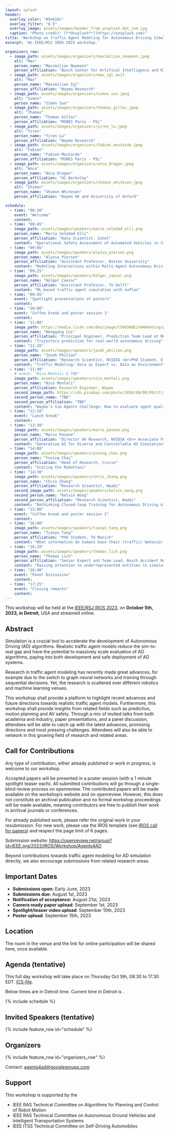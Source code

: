 ```yaml
---
layout: splash
header:
  overlay_color: "#5e616c"
  overlay_filter: "0.5"
  overlay_image: assets/images/header_from_unsplash_dot_com.jpg
  caption: "Photo credit: [**Unsplash**](https://unsplash.com)"
title: 'Workshop on Traffic Agent Modeling for Autonomous Driving Simulation'
excerpt: 'An IEEE/RSJ IROS 2023 workshop.'

organizers_row:
  - image_path: assets/images/organizers/maximilian_naumann.jpeg
    alt: "Max"
    person_name: "Maximilian Naumann"
    person_affiliation: "Bosch Center for Artifical Intelligence and KIT"
  - image_path: assets/images/organizers/max_igl.avif
    alt: "Max"
    person_name: "Maximilian Igl"
    person_affiliation: "Waymo Research"
  - image_path: assets/images/organizers/simon_suo.jpeg
    alt: "Simon"
    person_name: "Simon Suo"
  - image_path: assets/images/organizers/thomas_gilles.jpeg
    alt: "Thomas"
    person_name: "Thomas Gilles"
    person_affiliation: "MINES Paris - PSL"
  - image_path: assets/images/organizers/yiren_lu.jpeg
    alt: "Yiren"
    person_name: "Yiren Lu"
    person_affiliation: "Waymo Research"
  - image_path: assets/images/organizers/fabien_moutarde.jpeg
    alt: "Fabien"
    person_name: "Fabien Moutarde"
    person_affiliation: "MINES Paris - PSL"
  - image_path: assets/images/organizers/anca_dragan.jpeg
    alt: "Anca"
    person_name: "Anca Dragan"
    person_affiliation: "UC Berkeley"
  - image_path: assets/images/organizers/shimon_whiteson.jpeg
    alt: "Shimon"
    person_name: "Shimon Whiteson"
    person_affiliation: "Waymo UK and University of Oxford"

schedule:
  - time: "08:30"
    event: "Welcome"
    content: 
  - time: "08:45"
    image_path: assets/images/speakers/maria_soledad_elli.png
    person_name: "Maria Soledad Elli"
    person_affiliation: "Data Scientist, Intel"
    content: "Operational Safety Assessment of Automated Vehicles in Simulation"
  - time: "09:05"
    image_path: assets/images/speakers/alyssa_pierson.png
    person_name: "Alyssa Pierson"
    person_affiliation: "Assistant Professor, Boston University"
    content: "Modeling Interactions within Multi-Agent Autonomous Driving"
  - time: "09:25"
    image_path: assets/images/speakers/holger_caesar.png
    person_name: "Holger Caesar"
    person_affiliation: "Assistant Professor, TU Delft"
    content: "ML-based traffic agent simulation with nuPlan"
  - time: "09:45"
    event: "Spotlight presentations of posters"
    content: 
  - time: "10:00"
    event: "Coffee break and poster session 1"
    content: 
  - time: "11:00"
    image_path: https://media.licdn.com/dms/image/C5603AQEJrW4HkmVing/profile-displayphoto-shrink_800_800/0/1653585634399?e=2147483647&v=beta&t=DKqH7tD9Y7CeHMo9DGDVVBMKNZM5HTMa4q6jPaftUuQ
    person_name: "Henggang Cui"
    person_affiliation: "Principal Engineer, Prediction Team Lead at Motional"
    content: "Trajectory prediction for real-world autonomous driving"
  - time: "11:20"
    image_path: assets/images/speakers/jonah_philion.png
    person_name: "Jonah Philion"
    person_affiliation: "Research Scientist, NVIDIA <br>PhD Student, U. of Toronto"
    content: "Traffic Modeling: Data as Expert vs. Data as Environment"
  - time: "11:40"
    # event: "Nico Montali & TBD"
    image_path: assets/images/speakers/nico_montali.png
    person_name: "Nico Montali"
    person_affiliation: Research Engineer, Waymo
    second_image_path: https://cdn.pixabay.com/photo/2016/08/08/09/17/avatar-1577909_640.png
    second_person_name: "TBD"
    second_person_affiliation: "TBD"
    content: "Waymo's Sim Agents Challenge: How to evaluate agent quality? & TBD"
  - time: "12:10"
    event: "Lunch break"
    content: 
  - time: "13:30"
    image_path: assets/images/speakers/marco_pavone.png
    person_name: "Marco Pavone"
    person_affiliation: "Director AV Research, NVIDIA <br> Associate Professor, Stanford University"
    content: "Generative AI for Diverse and Controllable AV Simulation"
  - time: "14:00"
    image_path: assets/images/speakers/yuning_chai.png
    person_name: "Yuning Chai"
    person_affiliation: "Head of Research, Cruise"
    content: "Scaling the Robottaxi"
  - time: "14:30"
    image_path: assets/images/speakers/chris_zhang.png
    person_name: "Chris Zhang"
    person_affiliation: "Research Scientist, Waabi"
    second_image_path: assets/images/speakers/kelvin_wong.png
    second_person_name: "Kelvin Wong"
    second_person_affiliation: "Research Scientist, Waabi"
    content: "Rethinking Closed-loop Training for Autonomous Driving & A Hierarchical Framework for Mixed Reality Traffic Simulation"
  - time: "15:00"
    event: "Coffee break and poster session 2"
    content: 
  - time: "16:00"
    image_path: assets/images/speakers/tianyu_tang.png
    person_name: "Tianyu Tang"
    person_affiliation: "PhD Student, TU Munich"
    content: "What information do humans base their (traffic) behavior decision on - insights from ergonomics"
  - time: "16:20"
    image_path: assets/images/speakers/thomas_lich.png
    person_name: "Thomas Lich"
    person_affiliation: "Senior Expert and Team Lead, Bosch Accident Research"
    content: "Raising attention to underrepresented entities in simulation studies - a perspective from accident research and two-wheeler research"
  - time: "16:40"
    event: "Panel Discussion"
    content: 
  - time: "17:25"
    event: "Closing remarks"
    content: 
---
```


This workshop will be held at the [IEEE/RSJ IROS 2023](https://ieee-iros.org/), on **October 5th, 2023, in Detroit**, USA and streamed online.

## Abstract

Simulation is a crucial tool to accelerate the development of Autonomous Driving (AD) algorithms. Realistic traffic agent models reduce the sim-to-real gap and have the potential to massively scale evaluation of AD algorithms, paying into both development and safe deployment of AD systems.

Research in traffic agent modeling has recently made great advances, for example due to the switch to graph neural networks and training through sequential decisions. Yet, the research is scattered over different robotics and machine learning venues.

This workshop shall provide a platform to highlight recent advances and future directions towards realistic traffic agent models. Furthermore, this workshop shall provide insights from related fields such as prediction, motion planning and AV safety. Through a mix of invited talks from both academia and industry, paper presentations, and a panel discussion, attendees will be able to catch up with the latest advances, promising directions and most pressing challenges. Attendees will also be able to network in this growing field of research and related areas.

## Call for Contributions

Any type of contribution, either already published or work in progress, is welcome to our workshop.

Accepted papers will be presented in a poster session (with a 1 minute spotlight teaser each). All submitted contributions will go through a single-blind review process on openreview. The contributed papers will be made available on the workshop’s website and on openreview. However, this does not constitute an archival publication and no formal workshop proceedings will be made available, meaning contributors are free to publish their work in archival journals or conferences.

For already published work, please refer the original work in your resubmission. For new work, please use the IROS template (see [IROS call for papers](https://ieee-iros.org/call-for-papers/)) and respect the page limit of 6 pages.

Submission website: https://openreview.net/group?id=IEEE.org/2023/IROS/Workshop/Agents4AD

Beyond contributions towards traffic agent modeling for AD simulation directly, we also encourage submissions from related research areas.

## Important Dates

- **Submissions open:** Early June, 2023
- **Submissions due:** August 1st, 2023
- **Notification of acceptance:** August 21st, 2023
- **Camera ready paper upload**: September 1st, 2023
- **Spotlight/teaser video upload**: September 10th, 2023
- **Poster upload**: September 15th, 2023

## Location

The room in the venue and the link for online participation will be shared here, once available.

## Agenda (tentative)

<!-- script to display conference time -->
<script>
  var x = setInterval(function() {
    var d = new Date();
    var n = d.toLocaleTimeString("en-US", {timeZone: "America/Detroit", hour: '2-digit', minute:'2-digit', hour12: false})
    document.getElementById("centraltime").innerHTML = n
  }, 1000);
</script>

This full day workshop will take place on Thursday Oct 5th, 08:30 to 17:30 EDT. [ICS-file](assets/TAM-Workshop.ics).

Below times are in Detroit time. Current time in Detroit is <span id="centraltime"></span>.

{% include schedule %}

## Invited Speakers (tentative)

{% include feature_row id="schedule" %}

## Organizers

{% include feature_row id="organizers_row" %}

Contact: [agents4ad@googlegroups.com](mailto:agents4ad@googlegroups.com)

## Support

This workshop is supported by the
- IEEE RAS Technical Committee on Algorithms for Planning and Control of Robot Motion
- IEEE RAS Technical Committee on Autonomous Ground Vehicles and Intelligent Transportation Systems
- IEEE ITSS Technical Committee on Self-Driving Automobiles
